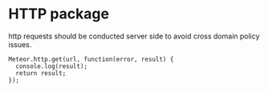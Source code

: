 # HTTP package

http requests should be conducted server side to avoid cross domain policy issues.

    Meteor.http.get(url, function(error, result) {
      console.log(result);
      return result;
    });